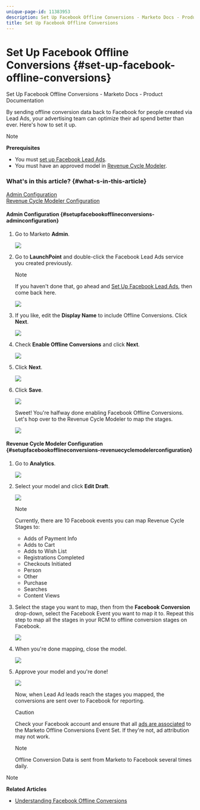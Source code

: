 ```yaml
---
unique-page-id: 11383953
description: Set Up Facebook Offline Conversions - Marketo Docs - Product Documentation
title: Set Up Facebook Offline Conversions
---
```


# Set Up Facebook Offline Conversions {#set-up-facebook-offline-conversions}

Set Up Facebook Offline Conversions - Marketo Docs - Product Documentation

By sending offline conversion data back to Facebook for people created via Lead Ads, your advertising team can optimize their ad spend better than ever. Here's how to set it up.

>[!NOTE]
>
>**Prerequisites**
>
>* You must [set up Facebook Lead Ads](set-up-facebook-lead-ads.md).
>* You must have an approved model in [Revenue Cycle Modeler](../../../../welcome-to-marketo-docs/product-docs/reporting/revenue-cycle-analytics/revenue-cycle-models.md).
>

### What's in this article? {#what-s-in-this-article}

[Admin Configuration](#setupfacebookofflineconversions-adminconfiguration)  
[Revenue Cycle Modeler Configuration](#setupfacebookofflineconversions-revenuecyclemodelerconfiguration)

#### Admin Configuration {#setupfacebookofflineconversions-adminconfiguration}

1. Go to Marketo **Admin**.

   ![](assets/image2016-11-29-13-3a8-3a45.png)

1. Go to **LaunchPoint** and double-click the Facebook Lead Ads service you created previously.

   >[!NOTE]
   >
   >If you haven't done that, go ahead and [Set Up Facebook Lead Ads](set-up-facebook-lead-ads.md), then come back here.

   ![](assets/image2016-11-29-13-3a10-3a43.png)

1. If you like, edit the **Display Name** to include Offline Conversions. Click **Next**.

   ![](assets/image2016-11-29-13-3a12-3a19.png)

1. Check **Enable Offline Conversions** and click **Next**.

   ![](assets/image2016-11-29-13-3a13-3a32.png)

1. Click **Next**.

   ![](assets/image2016-11-29-13-3a14-3a17.png)

1. Click **Save**.

   ![](assets/image2016-11-29-13-3a14-3a52.png)

   Sweet! You're halfway done enabling Facebook Offline Conversions. Let's hop over to the Revenue Cycle Modeler to map the stages.

   ![](assets/image2016-11-29-13-3a16-3a55.png)

#### Revenue Cycle Modeler Configuration {#setupfacebookofflineconversions-revenuecyclemodelerconfiguration}

1. Go to **Analytics**.

   ![](assets/image2016-11-29-13-3a29-3a23.png)

1. Select your model and click **Edit Draft**.

   ![](assets/image2016-11-29-13-3a31-3a6.png)

   >[!NOTE]
   >
   >Currently, there are 10 Facebook events you can map Revenue Cycle Stages to:
   >
   >    
   >    
   >    * Adds of Payment Info
   >    * Adds to Cart
   >    * Adds to Wish List
   >    * Registrations Completed
   >    * Checkouts Initiated
   >    * Person
   >    * Other
   >    * Purchase
   >    * Searches
   >    * Content Views
   >    
   >

1. Select the stage you want to map, then from the **Facebook Conversion** drop-down, select the Facebook Event you want to map it to. Repeat this step to map all the stages in your RCM to offline conversion stages on Facebook.

   ![](assets/1-1.png)

1. When you're done mapping, close the model.

   ![](assets/2.png)

1. Approve your model and you're done!

   ![](assets/image2016-11-29-15-3a6-3a30.png)

   Now, when Lead Ad leads reach the stages you mapped, the conversions are sent over to Facebook for reporting.

   >[!CAUTION]
   >
   >Check your Facebook account and ensure that all [ads are associated](https://www.facebook.com/business/url/?href=%2Fbusiness%2Fhelp%2Fwww%2F1776828022605281&cmsid&creative=link&creative_detail=advertiser-help-center&create_type&destination_cms_id&orig_http_referrer) to the Marketo Offline Conversions Event Set. If they're not, ad attribution may not work.

   >[!NOTE]
   >
   >Offline Conversion Data is sent from Marketo to Facebook several times daily.

>[!NOTE]
>
>**Related Articles**
>
>* [Understanding Facebook Offline Conversions](understanding-facebook-offline-conversions.md)
>

